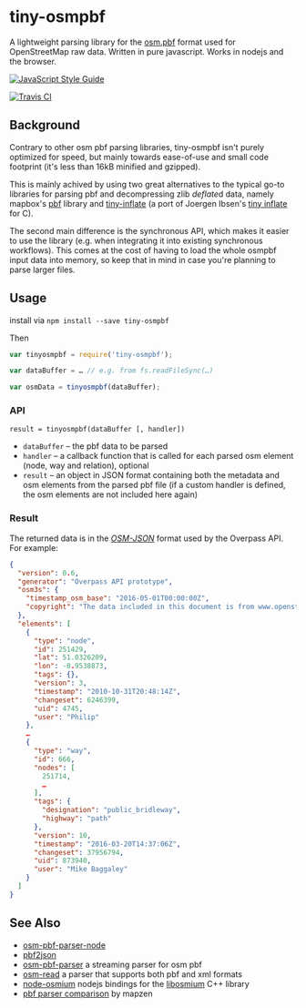 # tiny-osmpbf

A lightweight parsing library for the [osm.pbf](https://wiki.openstreetmap.org/wiki/PBF_Format) format used for OpenStreetMap raw data.
Written in pure javascript. Works in nodejs and the browser.

[![JavaScript Style Guide](https://cdn.rawgit.com/feross/standard/master/badge.svg)](https://github.com/feross/standard)

[![Travis CI](https://travis-ci.org/tyrasd/tiny-osmpbf.svg)](https://travis-ci.org/tyrasd/tiny-osmpbf)

## Background

Contrary to other osm pbf parsing libraries, tiny-osmpbf isn't purely optimized for speed, but mainly towards ease-of-use and small code footprint (it's less than 16kB minified and gzipped).

This is mainly achived by using two great alternatives to the typical go-to libraries for parsing pbf and decompressing zlib *deflate*d data, namely mapbox's [pbf](https://github.com/mapbox/pbf) library and [tiny-inflate](https://github.com/devongovett/tiny-inflate) (a port of Joergen Ibsen's [tiny inflate](https://bitbucket.org/jibsen/tinf) for C).

The second main difference is the synchronous API, which makes it easier to use the library (e.g. when integrating it into existing synchronous workflows). This comes at the cost of having to load the whole osmpbf input data into memory, so keep that in mind in case you're planning to parse larger files.

## Usage

install via `npm install --save tiny-osmpbf`

Then

```javascript
var tinyosmpbf = require('tiny-osmpbf');

var dataBuffer = … // e.g. from fs.readFileSync(…)

var osmData = tinyosmpbf(dataBuffer);
```

### API

    result = tinyosmpbf(dataBuffer [, handler])

* `dataBuffer` – the pbf data to be parsed
* `handler` – a callback function that is called for each parsed osm element (node, way and relation), optional
* `result` – an object in JSON format containing both the metadata and osm elements from the parsed pbf file (if a custom handler is defined, the osm elements are not included here again)

### Result

The returned data is in the [*OSM-JSON*](https://overpass-api.de/output_formats.html#json) format used by the Overpass API. For example:

```json
{
  "version": 0.6,
  "generator": "Overpass API prototype",
  "osm3s": {
    "timestamp_osm_base": "2016-05-01T00:00:00Z",
    "copyright": "The data included in this document is from www.openstreetmap.org. The data is made available under ODbL."
  },
  "elements": [
    {
      "type": "node",
      "id": 251429,
      "lat": 51.0326209,
      "lon": -0.9538873,
      "tags": {},
      "version": 3,
      "timestamp": "2010-10-31T20:48:14Z",
      "changeset": 6246399,
      "uid": 4745,
      "user": "Philip"
    },
    …
    {
      "type": "way",
      "id": 666,
      "nodes": [
        251714,
        …
      ],
      "tags": {
        "designation": "public_bridleway",
        "highway": "path"
      },
      "version": 10,
      "timestamp": "2016-03-20T14:37:06Z",
      "changeset": 37956794,
      "uid": 873940,
      "user": "Mike Baggaley"
    }
  ]
}
```

## See Also

* [osm-pbf-parser-node](https://github.com/borisgontar/osm-pbf-parser-node)
* [pbf2json](https://github.com/pelias/pbf2json)
* [osm-pbf-parser](https://www.npmjs.com/package/osm-pbf-parser) a streaming parser for osm pbf
* [osm-read](https://github.com/marook/osm-read) a parser that supports both pbf and xml formats
* [node-osmium](https://github.com/osmcode/node-osmium) nodejs bindings for the [libosmium](https://github.com/osmcode/libosmium) C++ library
* [pbf parser comparison](https://github.com/pelias/pbf-parser-comparison) by mapzen
